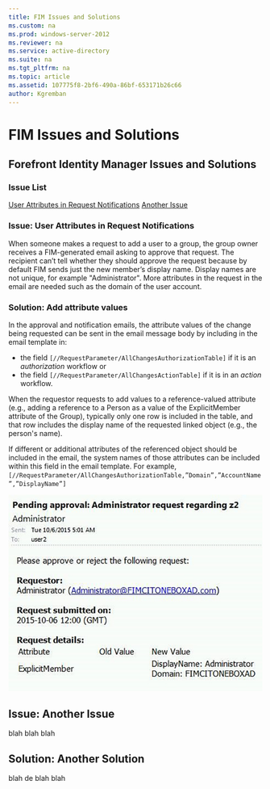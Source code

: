 ```yaml
---
title: FIM Issues and Solutions
ms.custom: na
ms.prod: windows-server-2012
ms.reviewer: na
ms.service: active-directory
ms.suite: na
ms.tgt_pltfrm: na
ms.topic: article
ms.assetid: 107775f8-2bf6-490a-86bf-653171b26c66
author: Kgremban
---
```

# FIM Issues and Solutions
## Forefront Identity Manager Issues and Solutions
### Issue List
[User Attributes in Request Notifications](#issue--user-attributes-in-request-notifications)
[Another Issue](#another-issue)

### Issue: User Attributes in Request Notifications
When someone makes a request to add a user to a group, the group owner receives a FIM-generated email asking to approve that request. The recipient can’t tell whether they should approve the request because by default FIM sends just the new member’s display name. Display names are not unique, for example "Administrator".   More attributes in the request in the email are needed such as the domain of the user account.

### Solution: Add attribute values
In the approval and notification emails, the attribute values of the change being requested can be sent in the email message body by including in the email template in:

-  the field `[//RequestParameter/AllChangesAuthorizationTable]` if it is an *authorization* workflow or
- the field `[//RequestParameter/AllChangesActionTable]` if it is in an *action* workflow.

When the requestor requests to add values to a reference-valued attribute (e.g., adding a reference to a Person as a value of the ExplicitMember attribute of the Group), typically only one row is included in the table, and that row includes the display name of the requested linked object (e.g., the person's name).   

If different or additional attributes of the referenced object should be included in the email, the system names of those attributes can be included within this field in the email template.  For example, `[//RequestParameter/AllChangesAuthorizationTable,”Domain”,”AccountName”,”DisplayName”]`

![fim-request-email](././media/fim-request-email.jpg)

## Issue: Another Issue
blah blah blah
## Solution: Another Solution
blah de blah blah
